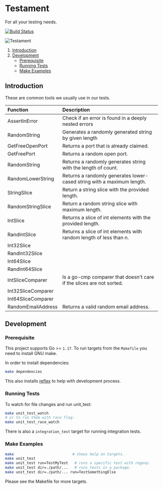 # Testament

For all your testing needs.

[![Build Status](https://travis-ci.com/blokur/testament.svg?token=TM5LRGpEAwKms8UULFDi&branch=master)](https://travis-ci.com/blokur/testament)

![Testament](https://media.giphy.com/media/RScBAu4Y11IME/giphy.gif)

1. [Introduction](#introduction)
2. [Development](#development)
   - [Prerequisite](#prerequisite)
   - [Running Tests](#running-tests)
   - [Make Examples](#make-examples)

## Introduction

These are common tools we usually use in our tests.

| Function           | Description                                                            |
| :----------------- | :--------------------------------------------------------------------- |
| AssertInError      | Check if an error is found in a deeply nested errors                   |
| RandomString       | Generates a randomly generated string by given length                  |
| GetFreeOpenPort    | Returns a port that is already claimed.                                |
| GetFreePort        | Returns a random open port.                                            |
| RandomString       | Returns a randomly generates string with the length of count.          |
| RandomLowerString  | Returns a randomly generates lower-cased string with a maximum length. |
| StringSlice        | Return a string slice with the provided length.                        |
| RandomStringSlice  | Return a random string slice with maximum length.                      |
| IntSlice           | Returns a slice of int elements with the provided length.              |
| RandIntSlice       | Returns a slice of int elements with random length of less than n.     |
| Int32Slice         |                                                                        |
| RandInt32Slice     |                                                                        |
| Int64Slice         |                                                                        |
| RandInt64Slice     |                                                                        |
| IntSliceComparer   | Is a go-cmp comparer that doesn't care if the slices are not sorted.   |
| Int32SliceComparer |                                                                        |
| Int64SliceComparer |                                                                        |
| RandomEmailAddress | Returns a valid random email address.                                  |

## Development

### Prerequisite

This project supports Go >= `1.17`. To run targets from the `Makefile` you need
to install GNU make.

In order to install dependencies:

```bash
make dependencies
```

This also installs [reflex][reflex] to help with development process.

### Running Tests

To watch for file changes and run unit_test:

```bash
make unit_test_watch
# or to run them with race flag:
make unit_test_race_watch
```

There is also a `integration_test` target for running integration tests.

### Make Examples

```bash
make                           # shows help on targets.
make unit_test
make unit_test run=TestMyTest   # runs a specific test with regexp.
make unit_test dir=./path/...   # runs tests in a package.
make unit_test dir=./path/... run=TestSomethingElse
```

Please see the Makefile for more targets.

[reflex]: https://github.com/cespare/reflex
